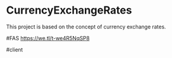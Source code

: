 # CurrencyExchangeRates
This project is based on the concept of currency exchange rates.


#FAS
https://we.tl/t-we4R5NqSP8

#client
